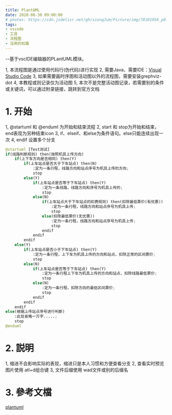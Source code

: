 ```yaml
---
title: PlantUML
date: 2020-06-30 09:00:00
# photos: https://cdn.jsdelivr.net/gh/xiongJum/Picture/img/78101956_p0.jpg
tags: 
- vscode
- 工具
- 流程图
- 沒用的知識
---
```


--基于vscIDE编辑器的PLantUML模块。

1, 本流程图是通过使用代码行(伪代码)进行实现
2, 需要Java、需要IDE：[Visual Studio Code](https://code.visualstudio.com/)
3, 如果需要画时序图和活动图以外的流程图，需要安装grephviz-dot
4, 本教程或则记录仅为活动图
5, 本次不是完整活动图记录，若需要别的条件或关键词，可以通过附录链接，跳转到官方文档

<!--more-->
# 1. 开始

1, @startuml 和 @enduml 为开始和结束流程
2, start 和 stop为开始和结束，end表现为另种结束icon
3, if、elseif、和else为条件语句。else只能连续出现一次
4, endif 设置多个分支

```python
@startuml [Test测试]
if(线路判断规则) then(按照机具上传方向) 
    if(上下车方向是否相同) then(Y)
        if(上车站点是否大于下车站点) then(N)
            :定为一条行程，线路方向和站点序号为机具上传的方向;
            stop
        else(Y)
            if(上车站点是否等于下车站点) then(Y)
                :定为一条线路，线路方向和序号为机具上传的;
                stop
            else(N)
                if(上车站点大于下车站点的扣费规则) then(扣除最低票价(有优惠))
                    :定为一条行程，线路方向和站点序号为机具上传;
                    stop
                else(扣除最低票价(无优惠))
                    :定为一条行程，线路方向和站点序号为机具上传;
                    stop
                endif
            endif
        endif
    else(Y)
        if(上车站点是否小于下车站点) then(Y)
            :定为一条行程，上下车为机具上传的方向和站点，扣除正常的区间票价;
            stop
        else(N)
            if(上车站点是否等于下车站点) then(Y)
                :定为一条行程上下车为机具上传的方向和站点，扣除线路最低票价;
                stop
            else(N)
                :定为一条行程，扣除方向的最低区间票价;
                stop
            endif
        endif
    endif
else(根据上传站点序号进行判断)
    :此处省略一万字.....;
    stop
@enduml
```

# 2. 説明

1, 缩进不会影响实际的表现，缩进只是本人习惯和方便查看分支
2, 查看实时预览图片使用 atl+d组合键
3, 文件后缀使用 wad文件或别的后缀名

# 3. 參考文檔

[plantuml](https://plantuml.com/zh/)

